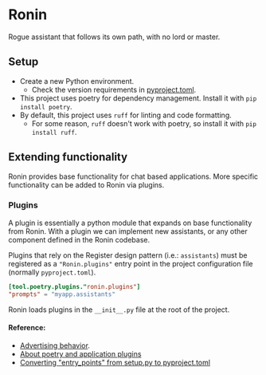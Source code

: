 # Ronin
Rogue assistant that follows its own path, with no lord or master.

## Setup

- Create a new Python environment.
  - Check the version requirements in [pyproject.toml](./app/backend/pyproject.toml).
- This project uses poetry for dependency management. Install it with `pip install poetry`.
- By default, this project uses `ruff` for linting and code formatting.
  - For some reason, `ruff` doesn't work with poetry, so install it with `pip install ruff`.

## Extending functionality

Ronin provides base functionality for chat based applications. More specific functionality can be added to Ronin via plugins.

### Plugins

A plugin is essentially a python module that expands on base functionality from Ronin. With a plugin we can implement new assistants, or any other component defined in the Ronin codebase.

Plugins that rely on the Register design pattern (i.e.: `assistants`) must be registered as a `"Ronin.plugins"` entry point in the project configuration file (normally `pyproject.toml`).

```toml
[tool.poetry.plugins."ronin.plugins"]
"prompts" = "myapp.assistants"
```

Ronin loads plugins in the `__init__.py` file at the root of the project.

#### Reference:
- [Advertising behavior](https://setuptools.pypa.io/en/latest/userguide/entry_point.html#advertising-behavior).
- [About poetry and application plugins](https://python-poetry.org/docs/master/plugins/)
- [Converting "entry_points" from setup.py to pyproject.toml](https://github.com/python-poetry/poetry/issues/658#issue-382935272)